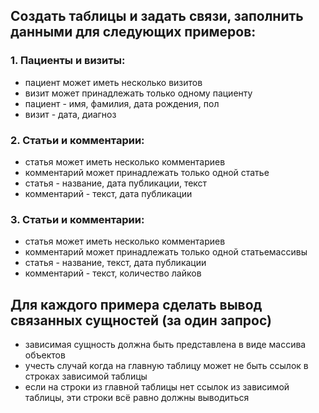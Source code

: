 ## Создать таблицы и задать связи, заполнить данными для следующих примеров:

### 1. Пациенты и визиты:
- пациент может иметь несколько визитов
- визит может принадлежать только одному пациенту
- пациент - имя, фамилия, дата рождения, пол
- визит - дата, диагноз

### 2. Статьи и комментарии:
- статья может иметь несколько комментариев
- комментарий может принадлежать только одной статье
- статья - название, дата публикации, текст
- комментарий - текст, дата публикации

### 3. Статьи и комментарии:
 - статья может иметь несколько комментариев
 - комментарий может принадлежать только одной статьемассивы
 - статья - название, текст, дата публикации
 - комментарий - текст, количество лайков

## Для каждого примера сделать вывод связанных сущностей (за один запрос)
- зависимая сущность должна быть представлена в виде массива объектов
- учесть случай когда на главную таблицу может не быть ссылок в строках зависимой таблицы
- если на строки из главной таблицы нет ссылок из зависимой таблицы, эти строки всё равно должны выводиться
